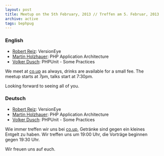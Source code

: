 ```yaml
---
layout: post
title: Meetup on the 5th February, 2013 // Treffen am 5. Februar, 2013
archive: active
tags: bephpug
---
```


### English

 * [Robert Reiz](http://robert-reiz.com): VersionEye
 * [Martin Holzhauer](https://twitter.com/woodworker): PHP Application Architecture
 * [Volker Dusch](https://twitter.com/__edorian): PHPUnit - Some Practices

We meet at [co.up](http://www.bephpug.de/location.html) as always, drinks are
available for a small fee. The meetup starts at 7pm, talks start at 7:30pm.

Looking forward to seeing all of you.

### Deutsch

 * [Robert Reiz](http://robert-reiz.com): VersionEye
 * [Martin Holzhauer](https://twitter.com/woodworker): PHP Application Architecture
 * [Volker Dusch](https://twitter.com/__edorian): PHPUnit - Some Practices

Wie immer treffen wir uns bei [co.up](http://www.bephpug.de/location.html),
Getränke sind gegen ein kleines Entgelt zu haben.
Wir treffen uns um 19:00 Uhr, die Vorträge beginnen gegen 19:30 Uhr.

Wir freuen uns auf euch.
